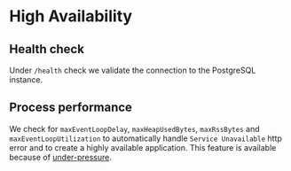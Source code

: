 # High Availability

## Health check

Under `/health` check we validate the connection to the PostgreSQL instance.

## Process performance

We check for `maxEventLoopDelay`, `maxHeapUsedBytes`, `maxRssBytes` and `maxEventLoopUtilization` to automatically handle `Service Unavailable` http error and to create a highly available application. This feature is available because of [under-pressure](https://github.com/fastify/under-pressure).
